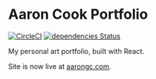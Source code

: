 # Aaron Cook Portfolio

[![CircleCI](https://circleci.com/gh/cookthebook/art-portfolio-react.svg?style=svg)](https://circleci.com/gh/cookthebook/art-portfolio-react)
[![dependencies Status](https://david-dm.org/cookthebook/art-portfolio-react/status.svg)](https://david-dm.org/cookthebook/art-portfolio-react)

My personal art portfolio, built with React.

Site is now live at [aarongc.com](http://aarongc.com).
